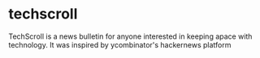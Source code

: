 # techscroll
TechScroll is a news bulletin for anyone interested in keeping apace with technology. It was inspired by ycombinator's hackernews platform
